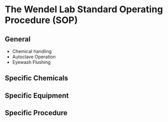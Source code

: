 # The Wendel Lab Standard Operating Procedure (SOP)

## General
* Chemical handling
* Autoclave Operation
* Eyewash Flushing

## Specific Chemicals

## Specific Equipment 

## Specific Procedure
